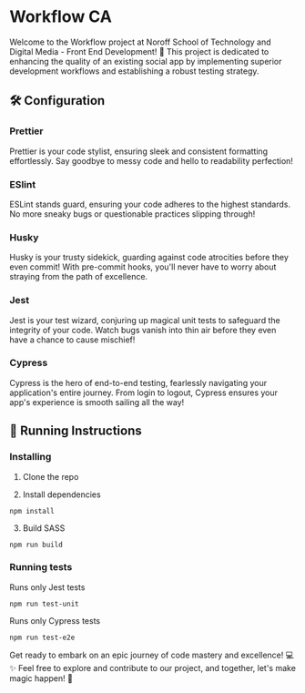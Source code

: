 # Workflow CA

Welcome to the Workflow project at Noroff School of Technology and Digital Media - Front End Development! 🚀 This project is dedicated to enhancing the quality of an existing social app by implementing superior development workflows and establishing a robust testing strategy.

## 🛠️ Configuration

### Prettier

Prettier is your code stylist, ensuring sleek and consistent formatting effortlessly. Say goodbye to messy code and hello to readability perfection!

### ESlint

ESLint stands guard, ensuring your code adheres to the highest standards. No more sneaky bugs or questionable practices slipping through!

### Husky

Husky is your trusty sidekick, guarding against code atrocities before they even commit! With pre-commit hooks, you'll never have to worry about straying from the path of excellence.

### Jest

Jest is your test wizard, conjuring up magical unit tests to safeguard the integrity of your code. Watch bugs vanish into thin air before they even have a chance to cause mischief!

### Cypress

Cypress is the hero of end-to-end testing, fearlessly navigating your application's entire journey. From login to logout, Cypress ensures your app's experience is smooth sailing all the way!

## 🏃 Running Instructions

### Installing

1. Clone the repo

2. Install dependencies

```
npm install
```

3. Build SASS

```
npm run build
```

### Running tests

Runs only Jest tests

```
npm run test-unit
```

Runs only Cypress tests

```
npm run test-e2e
```
Get ready to embark on an epic journey of code mastery and excellence! 💻✨ Feel free to explore and contribute to our project, and together, let's make magic happen! 🌟